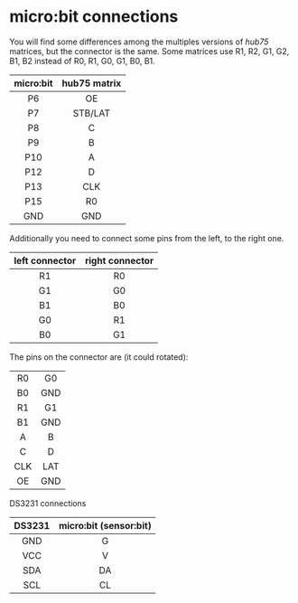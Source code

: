 micro:bit connections
=====================
You will find some differences among the multiples versions of _hub75_ matrices, but the connector is the same. Some matrices use R1, R2, G1, G2, B1, B2 instead of R0, R1, G0, G1, B0, B1.

| micro:bit | hub75 matrix |
|:-:|:-:|
| P6 | OE |
| P7 | STB/LAT |
| P8 | C |
| P9 | B |
| P10 | A |
| P12 | D |
| P13 | CLK |
| P15 | R0 |
| GND | GND |

Additionally you need to connect some pins from the left, to the right one.

| left connector | right connector |
|:-:|:-:|
| R1 | R0 |
| G1 | G0 |
| B1 | B0 |
| G0 | R1 |
| B0 | G1 |


The pins on the connector are (it could rotated):

|  |  |
|:-:|:-:|
| R0 | G0 |
| B0 | GND |
| R1 | G1 |
| B1 | GND |
| A | B |
| C | D |
| CLK | LAT |
| OE | GND |



DS3231 connections

| DS3231 | micro:bit (sensor:bit) |
|:-:|:-:|
| GND | G |
| VCC | V |
| SDA | DA |
| SCL | CL |
